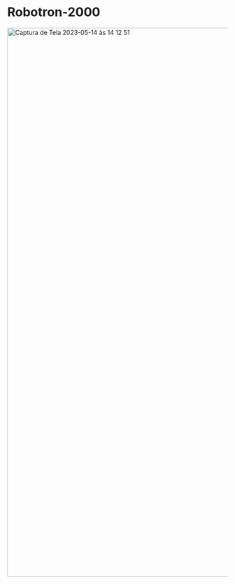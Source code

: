 # Robotron-2000

<img width="1256" alt="Captura de Tela 2023-05-14 às 14 12 51" src="https://github.com/Renata00000/Robotron-2000/assets/125274790/c552efd8-967d-4375-855f-10eb50f38ee6">
